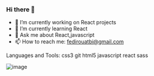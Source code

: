 ### Hi there 👋

- 🔭 I’m currently working on React projects
- 🌱 I’m currently learning React
- 💬 Ask me about React,javascript
- 📫 How to reach me: fedirouatbi@gmail.com

Languages and Tools:
 css3   git html5 javascript   react sass  
 
 
 
 
 
![image](https://user-images.githubusercontent.com/102953780/169011908-d376872e-7afb-481e-b4c7-4bbab018f813.png)
